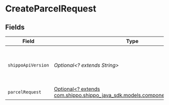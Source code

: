 # CreateParcelRequest


## Fields

| Field                                                                                                                      | Type                                                                                                                       | Required                                                                                                                   | Description                                                                                                                | Example                                                                                                                    |
| -------------------------------------------------------------------------------------------------------------------------- | -------------------------------------------------------------------------------------------------------------------------- | -------------------------------------------------------------------------------------------------------------------------- | -------------------------------------------------------------------------------------------------------------------------- | -------------------------------------------------------------------------------------------------------------------------- |
| `shippoApiVersion`                                                                                                         | *Optional<? extends String>*                                                                                               | :heavy_minus_sign:                                                                                                         | String used to pick a non-default API version to use                                                                       | 2018-02-08                                                                                                                 |
| `parcelRequest`                                                                                                            | [Optional<? extends com.shippo.shippo_java_sdk.models.components.ParcelRequest>](../../models/components/ParcelRequest.md) | :heavy_minus_sign:                                                                                                         | Parcel details.                                                                                                            |                                                                                                                            |